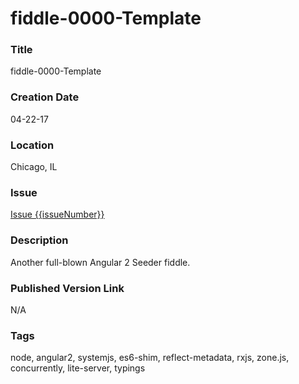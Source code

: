 fiddle-0000-Template
======


### Title

fiddle-0000-Template


### Creation Date

04-22-17


### Location

Chicago, IL


### Issue

[Issue {{issueNumber}}](https://github.com/bradyhouse/house/issues/{{issueNumber}})


### Description

Another full-blown Angular 2 Seeder fiddle.


### Published Version Link

N/A


### Tags

node, angular2, systemjs, es6-shim, reflect-metadata, rxjs, zone.js, concurrently, lite-server, typings
